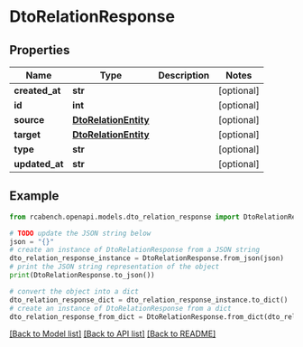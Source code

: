 # DtoRelationResponse


## Properties

Name | Type | Description | Notes
------------ | ------------- | ------------- | -------------
**created_at** | **str** |  | [optional] 
**id** | **int** |  | [optional] 
**source** | [**DtoRelationEntity**](DtoRelationEntity.md) |  | [optional] 
**target** | [**DtoRelationEntity**](DtoRelationEntity.md) |  | [optional] 
**type** | **str** |  | [optional] 
**updated_at** | **str** |  | [optional] 

## Example

```python
from rcabench.openapi.models.dto_relation_response import DtoRelationResponse

# TODO update the JSON string below
json = "{}"
# create an instance of DtoRelationResponse from a JSON string
dto_relation_response_instance = DtoRelationResponse.from_json(json)
# print the JSON string representation of the object
print(DtoRelationResponse.to_json())

# convert the object into a dict
dto_relation_response_dict = dto_relation_response_instance.to_dict()
# create an instance of DtoRelationResponse from a dict
dto_relation_response_from_dict = DtoRelationResponse.from_dict(dto_relation_response_dict)
```
[[Back to Model list]](../README.md#documentation-for-models) [[Back to API list]](../README.md#documentation-for-api-endpoints) [[Back to README]](../README.md)


